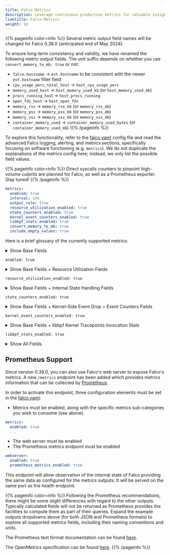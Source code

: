 ```yaml
---
title: Falco Metrics 
description: Leverage continuous production metrics for valuable insights
linktitle: Falco Metrics
weight: 10
---
```


{{% pageinfo color=info %}}
Several metric output field names will be changed for Falco 0.38.0 (anticipated end of May 2024).

To ensure long-term consistency and validity, we have renamed the following metric output fields. The unit suffix depends on whether you use `convert_memory_to_mb: true` or not:

- `falco.hostname` -> `evt.hostname` to be consistent with the newer `evt.hostname` filter field
- `cpu_usage_perc_total_host` -> `host_cpu_usage_perc`
- `memory_used_host` -> `host_memory_used_kb` (or `host_memory_used_mb`)
- `procs_running_hos`t -> `host_procs_running`
- `open_fds_host` -> `host_open_fds`
- `memory_rss` -> `memory_rss_kb` (or `memory_rss_mb`)
- `memory_pss` -> `memory_pss_kb` (or `memory_pss_mb`)
- `memory_vsz` -> `memory_vsz_kb` (or `memory_vsz_mb`)
- `container_memory_used` -> `container_memory_used_bytes` (or `container_memory_used_mb`)
{{% /pageinfo %}}

To explore this functionality, refer to the [falco.yaml][1] config file and read the advanced Falco logging, alerting, and metrics sections, specifically focusing on software functioning (e.g. `metrics`). We do not duplicate the explanations of the metrics config here; instead, we only list the possible field values.

{{% pageinfo color=info %}}
Direct syscalls counters to pinpoint high-volume culprits are planned for Falco, as well as a Prometheus exporter. Stay tuned!
{{% /pageinfo %}}

```yaml
metrics:
  enabled: true
  interval: 15m
  output_rule: true
  resource_utilization_enabled: true
  state_counters_enabled: true
  kernel_event_counters_enabled: true
  libbpf_stats_enabled: true
  convert_memory_to_mb: true
  include_empty_values: true
```

Here is a brief glossary of the currently supported metrics:

<details>
  <summary> Show Base Fields
  
  `enabled: true`
  </summary>

```yaml
{
  "hostname": "test",
  "output": "Falco metrics snapshot",
  "output_fields": {
    "evt.source": "syscall",
    "evt.time": 1706043847488647460,
    "falco.duration_sec": 19,
    "falco.evts_rate_sec": 8326.2, # Taken between 2 metrics snapshots
    "falco.host_boot_ts": 1705377771000000000,
    "falco.host_num_cpus": 20,
    "falco.hostname": "test",
    "falco.kernel_release": "6.6.7-200.fc39.x86_64",
    "falco.num_evts": 137676,
    "falco.num_evts_prev": 129349,
    "falco.outputs_queue_num_drops": 0,
    "falco.start_ts": 1706043828486423408,
    "falco.version": "0.37.0",
    "scap.engine_name": "bpf"
  },
  "priority": "Informational",
  "rule": "Falco internal: metrics snapshot",
  "source": "internal",
  "time": "2024-01-23T21:04:07.488647460Z"
}
```
  
</details>

<details>
  <summary> Show Base Fields + Resource Utilization Fields
  
  `resource_utilization_enabled: true`
  </summary>

```yaml
{
  "hostname": "test",
  "output": "Falco metrics snapshot",
  "output_fields": {
    "evt.source": "syscall",
    "evt.time": 1706043953457954271,
    "falco.container_memory_used": 0, # Memory usage of the Falco process, only relevant for Kubernetes daemonset deployments, similar to container_memory_working_set_bytes
    "falco.cpu_usage_perc": 3.2, # CPU usage (percentage of one CPU) of the Falco process, equivalent to `ps` output
    "falco.cpu_usage_perc_total_host": 3.0, # Overall CPU usage of the underlying host
    "falco.duration_sec": 32,
    "falco.evts_rate_sec": 7146.3, # Taken between 2 metrics snapshots
    "falco.host_boot_ts": 1705377771000000000,
    "falco.host_num_cpus": 20,
    "falco.hostname": "test",
    "falco.kernel_release": "6.6.7-200.fc39.x86_64",
    "falco.memory_pss": 57, # Memory usage of the Falco process
    "falco.memory_rss": 60, # Memory usage of the Falco process
    "falco.memory_used_host": 17264, # Overall memory usage of the underlying host
    "falco.memory_vsz": 1127, # Memory usage of the Falco process
    "falco.num_evts": 223960,
    "falco.num_evts_prev": 216814,
    "falco.open_fds_host": 21640, # Overall currently open fds of the underlying host
    "falco.outputs_queue_num_drops": 0,
    "falco.procs_running_host": 2, # `procs_running` value obtained from ${HOST_ROOT}/proc/stat of the underlying host, showing a lower number than currently alive procs
    "falco.start_ts": 1706043921455239905,
    "falco.version": "0.37.0",
    "scap.engine_name": "bpf"
  },
  "priority": "Informational",
  "rule": "Falco internal: metrics snapshot",
  "source": "internal",
  "time": "2024-01-23T21:05:53.457954271Z"
}
```
  
</details>

<details>
  <summary> Show Base Fields + Internal State Handling Fields
  
  `state_counters_enabled: true`
  </summary>

Most counters are monotonic/all-time counts, with some exceptions indicated below where the current snapshot is measured.

```yaml
{
  "hostname": "test",
  "output": "Falco metrics snapshot",
  "output_fields": {
    "evt.source": "syscall",
    "evt.time": 1706055905641977144,
    "falco.duration_sec": 26,
    "falco.evts_rate_sec": 8595.5, # Taken between 2 metrics snapshots
    "falco.host_boot_ts": 1705377771000000000,
    "falco.host_num_cpus": 20,
    "falco.hostname": "test",
    "falco.kernel_release": "6.6.7-200.fc39.x86_64",
    # Internally, Falco is granular and talks about `threads`, not processes
    "falco.n_added_fds": 13377,
    "falco.n_added_threads": 1921,
    "falco.n_cached_fd_lookups": 174721,
    "falco.n_cached_thread_lookups": 176428,
    "falco.n_containers": 0, # Number of containers stored by Falco at a given time (current snapshot, not monotonic)
    "falco.n_drops_full_threadtable": 0, # Drops due to a full process cache table, internally called threadtable
    "falco.n_failed_fd_lookups": 13374,
    "falco.n_failed_thread_lookups": 4413,
    "falco.n_fds": 131522, # Number of fds stored in threadtable (current snapshot, not monotonic)
    "falco.n_missing_container_images": 0, # Number of containers stored by Falco without a container image at a given time (current snapshot, not monotonic)
    "falco.n_noncached_fd_lookups": 33356,
    "falco.n_noncached_thread_lookups": 74493,
    "falco.n_removed_fds": 5940,
    "falco.n_removed_threads": 123,
    "falco.n_retrieve_evts_drops": 1258,
    "falco.n_retrieved_evts": 15112,
    "falco.n_store_evts_drops": 0,
    "falco.n_stored_evts": 17340,
    "falco.n_threads": 1798, # Number of threads stored in threadtable (current snapshot, not monotonic)
    "falco.num_evts": 221862,
    "falco.num_evts_prev": 213266,
    "falco.outputs_queue_num_drops": 0,
    "falco.start_ts": 1706055879639303895,
    "falco.version": "0.37.0",
    "scap.engine_name": "bpf"
  },
  "priority": "Informational",
  "rule": "Falco internal: metrics snapshot",
  "source": "internal",
  "time": "2024-01-24T00:25:05.641977144Z"
}
```
  
</details>

<details>
  <summary> Show Base Fields + Kernel-Side Event Drop + Event Counters Fields
  
  `kernel_event_counters_enabled: true`
  </summary>

```yaml
{
  "hostname": "test",
  "output": "Falco metrics snapshot",
  "output_fields": {
    "evt.source": "syscall",
    "evt.time": 1706044368930973591,
    "falco.duration_sec": 34,
    "falco.evts_rate_sec": 7157.8, # Taken between 2 metrics snapshots
    "falco.host_boot_ts": 1705377771000000000,
    "falco.host_num_cpus": 20,
    "falco.hostname": "test",
    "falco.kernel_release": "6.6.7-200.fc39.x86_64",
    "falco.num_evts": 244419,
    "falco.num_evts_prev": 237261,
    "falco.outputs_queue_num_drops": 0,
    "falco.start_ts": 1706044334928318624,
    "falco.version": "0.37.0",
    # scap -> capture / kernel-side counters
    "scap.engine_name": "bpf",
    "scap.evts_drop_rate_sec": 0.0, # Taken between 2 metrics snapshots
    "scap.evts_rate_sec": 7061.8, # Taken between 2 metrics snapshots
    "scap.n_drops": 0, # Monotonic counter all-time kernel side drops
    # Coarse-grained (non-comprehensive) categories for more granular insights
    "scap.n_drops_buffer_clone_fork_enter": 0,
    "scap.n_drops_buffer_clone_fork_exit": 0,
    "scap.n_drops_buffer_close_exit": 0,
    "scap.n_drops_buffer_connect_enter": 0,
    "scap.n_drops_buffer_connect_exit": 0,
    "scap.n_drops_buffer_dir_file_enter": 0,
    "scap.n_drops_buffer_dir_file_exit": 0,
    "scap.n_drops_buffer_execve_enter": 0,
    "scap.n_drops_buffer_execve_exit": 0,
    "scap.n_drops_buffer_open_enter": 0,
    "scap.n_drops_buffer_open_exit": 0,
    "scap.n_drops_buffer_other_interest_enter": 0,
    "scap.n_drops_buffer_other_interest_exit": 0,
    "scap.n_drops_buffer_proc_exit": 0,
    "scap.n_drops_buffer_total": 0,
    "scap.n_drops_bug": 0,
    "scap.n_drops_page_faults": 0,
    "scap.n_drops_perc": 0.0, # Taken between 2 metrics snapshots (percentage drops)
    "scap.n_drops_prev": 0,
    "scap.n_drops_scratch_map": 0,
    "scap.n_evts": 252887,
    "scap.n_evts_prev": 245825
  },
  "priority": "Informational",
  "rule": "Falco internal: metrics snapshot",
  "source": "internal",
  "time": "2024-01-23T21:12:48.930973591Z"
}
```

</details>

<details>
  <summary> Show Base Fields + libbpf Kernel Tracepoints Invocation Stats

  `libbpf_stats_enabled: true`
  </summary>

Applies only for `ebpf` and `modern_ebpf`, requires `sysctl kernel.bpf_stats_enabled=1` kernel setting as precondition. Compare to `bpftool prog show` capabilities.

Here is a snippet with respect to the kernel tracepoints for an `x86_64` machine:

```yaml
{
  "hostname": "test",
  "output": "Falco metrics snapshot",
  "output_fields": {
    "evt.source": "syscall",
    "evt.time": 1706044504680365101,
    "falco.duration_sec": 38,
    "falco.evts_rate_sec": 7412.0,
    "falco.host_boot_ts": 1705377771000000000,
    "falco.host_num_cpus": 20,
    "falco.hostname": "test",
    "falco.kernel_release": "6.6.7-200.fc39.x86_64",
    "falco.num_evts": 374721,
    "falco.num_evts_prev": 367309,
    "falco.outputs_queue_num_drops": 0,
    "falco.start_ts": 1706044466678892863,
    "falco.version": "0.37.0",
    "scap.engine_name": "bpf",
    "scap.n_drops_perc": 0.0,
    # libbpf stats -> all-time kernel tracepoints invocations stats for an `x86_64` machine
    # Note: no equivalent stats for kmod driver available
    "scap.page_fault_kern.avg_time_ns": 0, # Disabled by default
    "scap.page_fault_kern.run_cnt": 0,
    "scap.page_fault_kern.run_time_ns": 0,
    "scap.page_fault_user.avg_time_ns": 0, # Disabled by default
    "scap.page_fault_user.run_cnt": 0,
    "scap.page_fault_user.run_time_ns": 0,
    "scap.sched_process_e.avg_time_ns": 4281, # scheduler process exit tracepoint, used to purge procs from process cache
    "scap.sched_process_e.run_cnt": 343,
    "scap.sched_process_e.run_time_ns": 1468454,
    "scap.sched_switch.avg_time_ns": 0, # Disabled by default
    "scap.sched_switch.run_cnt": 0,
    "scap.sched_switch.run_time_ns": 0,
    "scap.signal_deliver.avg_time_ns": 0, # Disabled by default
    "scap.signal_deliver.run_cnt": 0,
    "scap.signal_deliver.run_time_ns": 0,
    "scap.sys_enter.avg_time_ns": 492, # syscall enter (raw) tracepoint
    "scap.sys_enter.run_cnt": 967880,
    "scap.sys_enter.run_time_ns": 476207280,
    "scap.sys_exit.avg_time_ns": 534, # syscall exit (raw) tracepoint
    "scap.sys_exit.run_cnt": 967860,
    "scap.sys_exit.run_time_ns": 517146471
  },
  "priority": "Informational",
  "rule": "Falco internal: metrics snapshot",
  "source": "internal",
  "time": "2024-01-23T21:15:04.680365101Z"
}
```

Here is a snippet with respect to the kernel tracepoints for an `aarch64` machine:

```yaml
{
  "hostname": "lima-falco-fedora",
  "output": "Falco metrics snapshot",
  "output_fields": {
    "evt.source": "syscall",
    "falco.host_num_cpus": 8,
    "falco.hostname": "lima-falco-fedora",
    "falco.kernel_release": "6.5.6-300.fc39.aarch64",
    # libbpf stats -> all-time kernel tracepoints invocations stats for an `aarch64` machine
    # Note: no equivalent stats for kmod driver available
    "scap.sched_p_exec.avg_time_ns": 12948, # to address certain architecture differences or limitations, need to tap into the scheduler instead of the raw tracepoint concerning the clone/fork/execve* syscalls
    "scap.sched_p_exec.run_cnt": 17,
    "scap.sched_p_exec.run_time_ns": 220124,
    "scap.sched_p_fork.avg_time_ns": 18931, # to address certain architecture differences or limitations, need to tap into the scheduler instead of the raw tracepoint concerning the clone/fork/execve* syscalls
    "scap.sched_p_fork.run_cnt": 17,
    "scap.sched_p_fork.run_time_ns": 321833,
    "scap.sched_proc_exit.avg_time_ns": 2595, # scheduler process exit tracepoint, used to purge procs from process cache
    "scap.sched_proc_exit.run_cnt": 17,
    "scap.sched_proc_exit.run_time_ns": 44124,
    "scap.sys_enter.avg_time_ns": 54, # syscall enter (raw) tracepoint
    "scap.sys_enter.run_cnt": 54209,
    "scap.sys_enter.run_time_ns": 2963165,
    "scap.sys_exit.avg_time_ns": 103, # syscall exit (raw) tracepoint
    "scap.sys_exit.run_cnt": 54192,
    "scap.sys_exit.run_time_ns": 5619856
  },
  "priority": "Informational",
  "rule": "Falco internal: metrics snapshot",
  "source": "internal",
  "time": "2024-01-23T18:48:42.834888156Z"
}
```
</details>

<details>
  <summary> Show All Fields
  </summary>

```yaml
{
  "hostname": "test",
  "output": "Falco metrics snapshot",
  "output_fields": {
    "evt.source": "syscall",
    "evt.time": 1706056354914990455,
    "falco.container_memory_used": 0,
    "falco.cpu_usage_perc": 3.0,
    "falco.cpu_usage_perc_total_host": 3.3,
    "falco.duration_sec": 415,
    "falco.evts_rate_sec": 17926.1,
    "falco.host_boot_ts": 1705377771000000000,
    "falco.host_num_cpus": 20,
    "falco.hostname": "test",
    "falco.kernel_release": "6.6.7-200.fc39.x86_64",
    "falco.memory_pss": 169,
    "falco.memory_rss": 170,
    "falco.memory_used_host": 14259,
    "falco.memory_vsz": 1127,
    "falco.n_added_fds": 99134,
    "falco.n_added_threads": 3405,
    "falco.n_cached_fd_lookups": 3960903,
    "falco.n_cached_thread_lookups": 4017248,
    "falco.n_containers": 0,
    "falco.n_drops_full_threadtable": 0,
    "falco.n_failed_fd_lookups": 389051,
    "falco.n_failed_thread_lookups": 6243,
    "falco.n_fds": 133014,
    "falco.n_missing_container_images": 0,
    "falco.n_noncached_fd_lookups": 712176,
    "falco.n_noncached_thread_lookups": 1338273,
    "falco.n_removed_fds": 91240,
    "falco.n_removed_threads": 1589,
    "falco.n_retrieve_evts_drops": 155908,
    "falco.n_retrieved_evts": 342296,
    "falco.n_store_evts_drops": 0,
    "falco.n_stored_evts": 398285,
    "falco.n_threads": 1812,
    "falco.num_evts": 5043045,
    "falco.num_evts_prev": 5025657,
    "falco.open_fds_host": 21040,
    "falco.outputs_queue_num_drops": 0,
    "falco.procs_running_host": 1,
    "falco.start_ts": 1706055939912506103,
    "falco.version": "0.37.0",
    "scap.engine_name": "bpf",
    "scap.evts_drop_rate_sec": 0.0,
    "scap.evts_rate_sec": 17629.2,
    "scap.n_drops": 0,
    "scap.n_drops_buffer_clone_fork_enter": 0,
    "scap.n_drops_buffer_clone_fork_exit": 0,
    "scap.n_drops_buffer_close_exit": 0,
    "scap.n_drops_buffer_connect_enter": 0,
    "scap.n_drops_buffer_connect_exit": 0,
    "scap.n_drops_buffer_dir_file_enter": 0,
    "scap.n_drops_buffer_dir_file_exit": 0,
    "scap.n_drops_buffer_execve_enter": 0,
    "scap.n_drops_buffer_execve_exit": 0,
    "scap.n_drops_buffer_open_enter": 0,
    "scap.n_drops_buffer_open_exit": 0,
    "scap.n_drops_buffer_other_interest_enter": 0,
    "scap.n_drops_buffer_other_interest_exit": 0,
    "scap.n_drops_buffer_proc_exit": 0,
    "scap.n_drops_buffer_total": 0,
    "scap.n_drops_bug": 0,
    "scap.n_drops_page_faults": 0,
    "scap.n_drops_perc": 0.0,
    "scap.n_drops_prev": 0,
    "scap.n_drops_scratch_map": 0,
    "scap.n_evts": 5174139,
    "scap.n_evts_prev": 5157039,
    "scap.page_fault_kern.avg_time_ns": 0,
    "scap.page_fault_kern.run_cnt": 0,
    "scap.page_fault_kern.run_time_ns": 0,
    "scap.page_fault_user.avg_time_ns": 0,
    "scap.page_fault_user.run_cnt": 0,
    "scap.page_fault_user.run_time_ns": 0,
    "scap.sched_process_e.avg_time_ns": 4517,
    "scap.sched_process_e.run_cnt": 1640,
    "scap.sched_process_e.run_time_ns": 7408617,
    "scap.sched_switch.avg_time_ns": 0,
    "scap.sched_switch.run_cnt": 0,
    "scap.sched_switch.run_time_ns": 0,
    "scap.signal_deliver.avg_time_ns": 0,
    "scap.signal_deliver.run_cnt": 0,
    "scap.signal_deliver.run_time_ns": 0,
    "scap.sys_enter.avg_time_ns": 542,
    "scap.sys_enter.run_cnt": 12630785,
    "scap.sys_enter.run_time_ns": 6854340428,
    "scap.sys_exit.avg_time_ns": 604,
    "scap.sys_exit.run_cnt": 12631003,
    "scap.sys_exit.run_time_ns": 7631523695
  },
  "priority": "Informational",
  "rule": "Falco internal: metrics snapshot",
  "source": "internal",
  "time": "2024-01-24T00:32:34.914990455Z"
}
```
  
</details>

## Prometheus Support

Since version 0.38.0, you can also use Falco's web server to expose Falco's metrics. A new `/metrics` endpoint has been added which provides metrics information that can be collected by [Prometheus][2].

In order to activate this endpoint, three configuration elements must be set in the [falco.yaml][1]:

- Metrics must be enabled, along with the specific metrics sub-categories you wish to consume (see above).

```yaml
metrics:
  enabled: true
  ...
```

- The web server must be enabled
- The Prometheus metrics endpoint must be enabled

```yaml
webserver:
  enabled: true
  prometheus_metrics_enabled: true
```

This endpoint will allow observation of the internal state of Falco providing the same data as configured for the metrics outputs. It will be served on the same port as the health endpoint.

{{% pageinfo color=info %}}
Following the Prometheus recommendations, there might be some slight differences with regard to the other outputs. Typically calculated fields will not be returned as Prometheus provides the facilities to compute them as part of their queries. Expand the example outputs dropdowns above (for both JSON and Prometheus formats) to explore all supported metrics fields, including their naming conventions and units.

The Prometheus text format documentation can be found [here][3].

The OpenMetrics specification can be found [here][4].
{{% /pageinfo %}}

[1]: https://github.com/falcosecurity/falco/blob/master/falco.yaml
[2]: https://prometheus.io
[3]: https://prometheus.io/docs/instrumenting/exposition_formats/
[4]: https://github.com/OpenObservability/OpenMetrics/blob/main/specification/OpenMetrics.md
